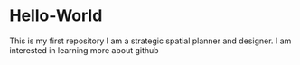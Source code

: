 # Hello-World
This is my first repository
I am a strategic spatial planner and designer. I am interested in learning more about github
